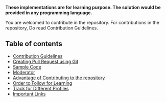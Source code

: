 __These implementations are for learning purpose. The solution would be provided in any programming language.__

You are welcomed to contribute in the repository. For contributions in the repository, Do read Contribution Guidelines.

## Table of contents

- [Contribution Guidelines](https://github.com/shoaibrayeen/Programmers-Community/blob/master/Contributing.md)
- [Creating Pull Request using Git](https://github.com/shoaibrayeen/Programmers-Community/blob/master/PR_using_Git.md)
- [Sample Code](https://github.com/shoaibrayeen/Programmers-Community/blob/master/Sample%20Code/SampleCode.cpp)
- [Moderator](https://shoaibrayeen.github.io/Programmers-Community/Moderator)
- [Advantage of Contributing to the repository](https://shoaibrayeen.github.io/Programmers-Community/Advantage%20of%20Contributing)
- [Order to Follow for Learning](https://shoaibrayeen.github.io/Programmers-Community/Order%20To%20Follow%20For%20Preparation)
- [Track for Different Profiles](https://shoaibrayeen.github.io/Programmers-Community/Track%20for%20Different%20Profiles)
- [Important Links](https://shoaibrayeen.github.io/Programmers-Community/Important%20Links)
